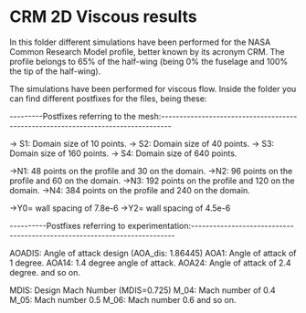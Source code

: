 # CRM 2D Viscous results

In this folder different simulations have been performed for the NASA Common Research Model profile, better known by its acronym CRM.
The profile belongs to 65% of the half-wing (being 0% the fuselage and 100% the tip of the half-wing).

The simulations have been performed for viscous flow.
Inside the folder you can find different postfixes for the files, being these:

---------Postfixes referring to the mesh:---------------------------------------------------------------------------------

-> S1: Domain size of 10 points.
-> S2: Domain size of 40 points.
-> S3: Domain size of 160 points.
-> S4: Domain size of 640 points.

->N1: 48 points on the profile and 30 on the domain.
->N2: 96 points on the profile and 60 on the domain.
->N3: 192 points on the profile and 120 on the domain.
->N4: 384 points on the profile and 240 on the domain.

->Y0= wall spacing of 7.8e-6
->Y2= wall spacing of 4.5e-6

----------Postfixes referring to experimentation:-------------------------------------------------------------------------

AOADIS: Angle of attack design (AOA_dis: 1.86445)
AOA1: Angle of attack of 1 degree.
AOA14: 1.4 degree angle of attack.
AOA24: Angle of attack of 2.4 degree.
and so on.

MDIS: Design Mach Number (MDIS=0.725)
M_04: Mach number of 0.4
M_05: Mach number 0.5
M_06: Mach number 0.6
and so on.
